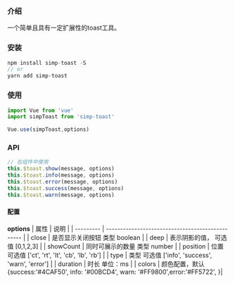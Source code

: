 ### 介绍

一个简单且具有一定扩展性的toast工具。

### 安装

```javascript
npm install simp-toast -S
// or
yarn add simp-toast
```

### 使用

```javascript
import Vue from 'vue'
import simpToast from 'simp-toast'

Vue.use(simpToast,options)
```

### API

```javascript
// 在组件中使用
this.$toast.show(message, options)
this.$toast.info(message, options)
this.$toast.error(message, options)
this.$toast.success(message, options)
this.$toast.warn(message, options)
```

#### 配置

**options**
| 属性      | 说明                                             |
| --------- | ------------------------------------------------ |
| close     | 是否显示关闭按钮 类型 boolean                    |
| deep      | 表示阴影的值， 可选值 [0,1,2,3]                  |
| showCount | 同时可展示的数量 类型 number                     |
| position  | 位置 可选值 ['ct', 'rt', 'lt', 'cb', 'lb', 'rb'] |
| type      | 类型 可选值 ['info', 'success', 'warn', 'error'] |
| duration  | 时长 单位：ms                                    |
| colors    | 颜色配置，默认{success:'#4CAF50', info: '#00BCD4',                          warn: '#FF9800',error:'#FF5722', }|                                  


            
           
            
       
